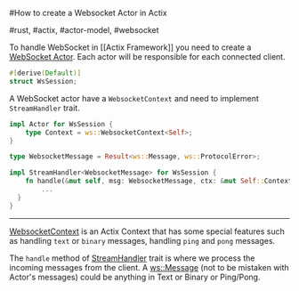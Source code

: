 #How to create a Websocket Actor in Actix

#rust, #actix, #actor-model, #websocket

To handle WebSocket in [[Actix Framework]] you need to create a [WebSocket Actor](https://docs.rs/actix-web-actors/3.0.0-alpha.1/actix_web_actors/ws/index.html). Each actor will be responsible for each connected client.

```rust
#[derive(Default)]
struct WsSession;
```

A WebSocket actor have a `WebsocketContext` and need to implement `StreamHandler` trait.

```rust
impl Actor for WsSession {
	type Context = ws::WebsocketContext<Self>;
}

type WebsocketMessage = Result<ws::Message, ws::ProtocolError>;

impl StreamHandler<WebsocketMessage> for WsSession {
	fn handle(&mut self, msg: WebsocketMessage, ctx: &mut Self::Context) {
		...
  }
}
```

---

[WebsocketContext](https://docs.rs/actix-web-actors/3.0.0-alpha.1/actix_web_actors/ws/struct.WebsocketContext.html) is an Actix Context that has some special features such as handling `text` or `binary` messages, handling `ping` and `pong` messages.

The `handle` method of [StreamHandler](https://docs.rs/actix/0.10.0-alpha.3/actix/prelude/trait.StreamHandler.html) trait is where we process the incoming messages from the client. A [ws::Message](https://docs.rs/actix/0.10.0-alpha.3/actix/prelude/trait.StreamHandler.html) (not to be mistaken with Actor's messages) could be anything in Text or Binary or Ping/Pong.